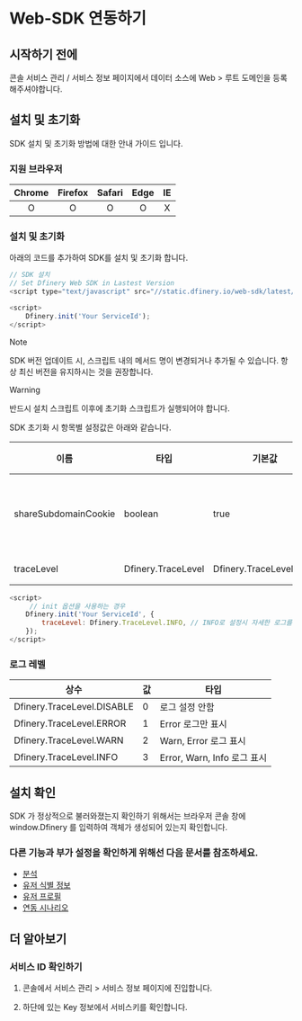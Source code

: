 # Web-SDK 연동하기

## 시작하기 전에

콘솔 서비스 관리 / 서비스 정보 페이지에서 데이터 소스에 Web > 루트 도메인을 등록해주셔야합니다.

## 설치 및 초기화

SDK 설치 및 초기화 방법에 대한 안내 가이드 입니다.

### 지원 브라우저

| Chrome | Firefox | Safari | Edge | IE  |
| :----: | :-----: | :----: | :--: | :-: |
|   O    |    O    |   O    |  O   |  X  |

### 설치 및 초기화

아래의 코드를 추가하여 SDK를 설치 및 초기화 합니다.

```javascript
// SDK 설치
// Set Dfinery Web SDK in Lastest Version
<script type="text/javascript" src="//static.dfinery.io/web-sdk/latest/dfinery-snippet-latest.min.js"></script>

<script>
    Dfinery.init('Your ServiceId');
</script>
```

> [!NOTE]
> SDK 버전 업데이트 시, 스크립트 내의 메서드 명이 변경되거나 추가될 수 있습니다. 항상 최신 버전을 유지하시는 것을 권장합니다.

> [!WARNING]
> 반드시 설치 스크립트 이후에 초기화 스크립트가 실행되어야 합니다.

SDK 초기화 시 항목별 설정값은 아래와 같습니다.

| 이름                 | 타입               | 기본값                   | 설명                                 | 필수 |
| -------------------- | ------------------ | ------------------------ | ------------------------------------ | ---- |
| shareSubdomainCookie | boolean            | true                     | sub domain과 공유되는 쿠키 사용 여부 | X    |
| traceLevel           | Dfinery.TraceLevel | Dfinery.TraceLevel.Error | [로그 레벨](#로그-레벨)              | X    |

```javascript
<script>
     // init 옵션을 사용하는 경우
    Dfinery.init('Your ServiceId', {
        traceLevel: Dfinery.TraceLevel.INFO, // INFO로 설정시 자세한 로그를 볼수 있습니다.  테스트시 추천
    });
</script>
```

### 로그 레벨

| 상수                       | 값  | 타입                        |
| -------------------------- | --- | --------------------------- |
| Dfinery.TraceLevel.DISABLE | 0   | 로그 설정 안함              |
| Dfinery.TraceLevel.ERROR   | 1   | Error 로그만 표시           |
| Dfinery.TraceLevel.WARN    | 2   | Warn, Error 로그 표시       |
| Dfinery.TraceLevel.INFO    | 3   | Error, Warn, Info 로그 표시 |

## 설치 확인

SDK 가 정상적으로 불러와졌는지 확인하기 위해서는 브라우저 콘솔 창에 window.Dfinery 를 입력하여 객체가 생성되어 있는지 확인합니다.

### 다른 기능과 부가 설정을 확인하게 위해선 다음 문서를 참조하세요.

- [분석](./analytics.md)
- [유저 식별 정보](./identity.md)
- [유저 프로필](./user_profile.md)
- [연동 시나리오](./identity_scenario.md)

## 더 알아보기

### 서비스 ID 확인하기

1. 콘솔에서 서비스 관리 > 서비스 정보 페이지에 진입합니다.

2. 하단에 있는 Key 정보에서 서비스키를 확인합니다.
